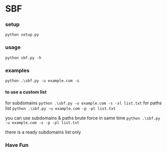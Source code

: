 # SBF

### setup
```python setup.py```

### usage
```python sbf.py -h```


### examples

```python .\sbf.py -u example.com -s```

#### to use a custom list
for subdomains
```python .\sbf.py -u example.com -s -sl list.txt```
for paths list
```python .\sbf.py -u example.com -p -pl list.txt```


you can use subdomains & paths brute force in same time
```python .\sbf.py -u example.com -s -p -pl list.txt```

there is a ready subdomains list only


### Have Fun
